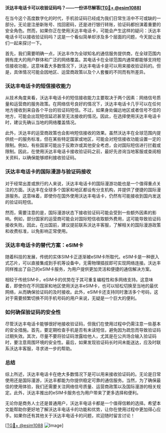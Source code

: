 **沃达丰电话卡可以收验证码吗？——一份详尽解答[[TG💪+ @esim1088](https://t.me/s/esim1088)]**

在当今这个高度数字化的时代，手机验证码已经成为我们日常生活中不可或缺的一部分。无论是注册新账号、找回密码，还是进行银行转账，验证码都扮演着重要的安全角色。然而，如果你正在使用沃达丰电话卡，可能会产生这样的疑问：沃达丰电话卡可以接收验证码吗？这是一个看似简单却涉及多个层面的问题，今天就让我们一起来探讨一下。

首先，我们需要明确一点，沃达丰作为全球知名的通信服务提供商，在全球范围内拥有庞大的用户群体和广泛的网络覆盖。其电话卡在全球范围内通常都能够支持短信接收功能，这意味着大多数情况下，沃达丰电话卡是可以用来接收验证码的。但是，具体情况可能会因地区、运营商政策以及个人套餐的不同而有所差异。

### **沃达丰电话卡的短信接收能力**

从技术角度来看，沃达丰电话卡的短信接收能力主要取决于两个因素：网络信号质量和运营商的服务政策。在网络信号良好的情况下，沃达丰电话卡几乎可以在任何地方接收到来自各个平台的验证码短信。不过，如果身处偏远地区或者信号不佳的地方，可能会出现短信延迟甚至无法接收的情况。因此，在选择使用沃达丰电话卡时，建议先确认当地的网络覆盖情况。

此外，沃达丰的运营商政策也会影响短信接收的效果。虽然沃达丰在全球范围内提供统一的服务标准，但在某些特定国家或地区，可能会对短信接收功能设置一定的限制。例如，有些国家可能出于反欺诈或其他安全考虑，会对国际短信进行拦截或限制。因此，在使用沃达丰电话卡接收验证码之前，最好先咨询当地客服或查阅相关资料，以确保能够顺利接收验证码。

### **沃达丰电话卡的国际漫游与验证码接收**

对于经常出差或旅行的人来说，沃达丰电话卡的国际漫游功能也是一个值得重点关注的方面。沃达丰在全球多个国家和地区都设有分支机构，并提供了便捷的国际漫游服务。这意味着，即使你在国外使用沃达丰电话卡，仍然有可能接收到国内发送的验证码短信。

然而，需要注意的是，国际漫游状态下接收验证码可能会受到一些额外因素的影响。例如，部分国家的运营商可能会对国际短信收取额外费用，这可能导致验证码接收失败。因此，在出国前，建议提前联系沃达丰客服，了解相关的国际漫游政策和收费标准，以免影响正常使用。

### **沃达丰电话卡的替代方案：eSIM卡**

随着科技的发展，传统的实体SIM卡正逐渐被eSIM卡所取代。eSIM卡是一种嵌入式芯片，可以直接集成到手机等设备中，无需物理插拔即可实现网络连接。沃达丰同样推出了自己的eSIM卡服务，为用户提供更加灵活和便捷的通信解决方案。

相较于传统SIM卡，eSIM卡的优势在于其可重复编程性和多网络支持。这意味着，即使你在不同国家和地区使用沃达丰eSIM卡，也可以轻松切换至当地的最优网络，从而确保验证码的及时接收。此外，eSIM卡还支持同时激活多个号码，这对于需要频繁切换不同手机号码的用户来说，无疑是一个巨大的便利。

### **如何确保验证码的安全性**

尽管沃达丰电话卡能够很好地接收验证码，但我们在使用过程中仍需注意一些基本的安全措施。首先，要定期检查手机是否有未读短信，避免因为疏忽而导致验证码过期失效。其次，尽量不要将验证码泄露给他人，尤其是在公共场合输入验证码时，要注意周围环境的安全性。最后，如果发现验证码长时间未能送达，应及时联系沃达丰客服，寻求进一步的帮助。

### **总结**

综上所述，沃达丰电话卡在绝大多数情况下是可以用来接收验证码的。无论是日常使用还是国际漫游，沃达丰都能为你提供稳定可靠的通信服务。当然，为了确保最佳的使用体验，我们还需要关注网络信号质量、运营商政策以及国际漫游的相关规定。此外，沃达丰推出的eSIM卡服务也为用户带来了更多选择和便利。

无论你是商务人士还是普通用户，沃达丰电话卡都是一个值得信赖的选择。希望本文能帮助你更好地了解沃达丰电话卡的功能和优势，让你在使用过程中更加得心应手。如果你还有其他关于沃达丰电话卡的问题，欢迎随时留言讨论！

[[TG💪+ @esim1088](https://t.me/s/esim1088) ![Image](https://i.postimg.cc/4NQfJmqS/Snipaste-2025-05-13-00-14-12.png)]